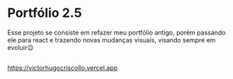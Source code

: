 # Portfólio 2.5

Esse projeto se consiste em refazer meu portfólio antigo, porém passando ele para react e trazendo novas mudanças visuais, visando sempre em evoluir😉

##
https://victorhugocriscollo.vercel.app
